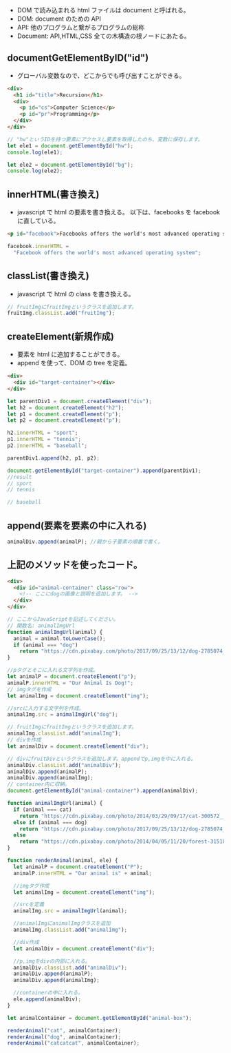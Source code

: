 - DOM で読み込まれる html ファイルは document と呼ばれる。
- DOM: document のための API
- API: 他のプログラムと繋がるプログラムの総称
- Document: API,HTML,CSS 全ての木構造の根ノードにあたる。

## documentGetElementByID("id")

- グローバル変数なので、どこからでも呼び出すことができる。

```html
<div>
  <h1 id="title">Recursion</h1>
  <div>
    <p id="cs">Computer Science</p>
    <p id="pr">Programming</p>
  </div>
</div>
```

```javascript
// "hw"というIDを持つ要素にアクセスし要素を取得したのち、変数に保存します。
let ele1 = document.getElementById("hw");
console.log(ele1);

let ele2 = document.getElementById("bg");
console.log(ele2);
```

## innerHTML(書き換え)

- javascript で html の要素を書き換える。
  以下は、facebooks を facebook に直している。

```html
<p id="facebook">Facebooks offers the world's most advanced operating system</p>
```

```javascript
facebook.innerHTML =
  "Facebook offers the world's most advanced operating system";
```

## classList(書き換え)

- javascript で html の class を書き換える。

```javascript
// fruitImgにfruitImgというクラスを追加します。
fruitImg.classList.add("fruitImg");
```

## createElement(新規作成)

- 要素を html に追加することができる。
- append を使って、DOM の tree を定義。

```html
<div>
  <div id="target-container"></div>
</div>
```

```javascript
let parentDiv1 = document.createElement("div");
let h2 = document.createElement("h2");
let p1 = document.createElement("p");
let p2 = document.createElement("p");

h2.innerHTML = "sport";
p1.innerHTML = "tennis";
p2.innerHTML = "baseball";

parentDiv1.append(h2, p1, p2);

document.getElementById("target-container").append(parentDiv1);
//result
// sport
// tennis

// baseball
```

## append(要素を要素の中に入れる)

```javascript
animalDiv.append(animalP); //親から子要素の順番で書く。
```

## 上記のメソッドを使ったコード。

```html
<div>
  <div id="animal-container" class="row">
    <!-- ここにdogの画像と説明を追加します。 -->
  </div>
</div>
```

```javascript
// ここからJavaScriptを記述してください。
// 関数名: animalImgUrl
function animalImgUrl(animal) {
  animal = animal.toLowerCase();
  if (animal === "dog")
    return "https://cdn.pixabay.com/photo/2017/09/25/13/12/dog-2785074__340.jpg";
}

//pタグとそこに入れる文字列を作成。
let animalP = document.createElement("p");
animalP.innerHTML = "Our Animal Is Dog!";
// imgタグを作成
let animalImg = document.createElement("img");

//srcに入力する文字列を作成。
animalImg.src = animalImgUrl("dog");

// fruitImgにfruitImgというクラスを追加します。
animalImg.classList.add("animalImg");
// divを作成
let animalDiv = document.createElement("div");

// divにfruitDivというクラスを追加します。appendでp,imgを中に入れる。
animalDiv.classList.add("animalDiv");
animalDiv.append(animalP);
animalDiv.append(animalImg);
// container内に収納。
document.getElementById("animal-container").append(animalDiv);
```

```javascript
function animalImgUrl(animal) {
  if (animal === cat)
    return "https://cdn.pixabay.com/photo/2014/03/29/09/17/cat-300572__340.jpg";
  else if (animal === dog)
    return "https://cdn.pixabay.com/photo/2017/09/25/13/12/dog-2785074__340.jpg";
  else
    return "https://cdn.pixabay.com/photo/2014/04/05/11/20/forest-315184__340.jpg";
}

function renderAnimal(animal, ele) {
  let animalP = document.createElement("P");
  animalP.innerHTML = "Our animal is" + animal;

  //imgタグ作成
  let animalImg = document.createElement("img");

  //srcを定義
  animalImg.src = animalImgUrl(animal);

  //animalImgにanimalImgクラスを追加
  animalImg.classList.add("animalImg");

  //div作成
  let animalDiv = document.createElement("div");

  //p,imgをdivの内部に入れる。
  animalDiv.classList.add("animalDiv");
  animalDiv.append(animalP);
  animalDiv.append(animalImg);

  //containerの中に入れる。
  ele.append(animalDiv);
}

let animalContainer = document.getElementById("animal-box");

renderAnimal("cat", animalContainer);
renderAnimal("dog", animalContainer);
renderAnimal("catcatcat", animalContainer);
```

